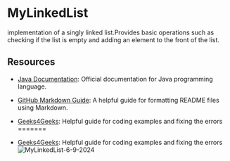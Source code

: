 # MyLinkedList

implementation of a singly linked list.Provides basic operations such as checking if the list is empty and adding an element to the front of the list.


## Resources 
- [Java Documentation](https://docs.oracle.com/javase/8/docs/api/): Official documentation for Java programming language.
- [GitHub Markdown Guide](https://guides.github.com/features/mastering-markdown/): A helpful guide for formatting README files using Markdown.

- [Geeks4Geeks](https://www.geeksforgeeks.org): Helpful guide for coding examples and fixing the errors
=======
- [Geeks4Geeks](https://www.geeksforgeeks.org): Helpful guide for coding examples and fixing the errors
![MyLinkedList-6-9-2024](https://github.com/1xProdifer/MyLinkedList/assets/170844817/623e4636-b817-46d7-8bdd-aec84a0aa619)

